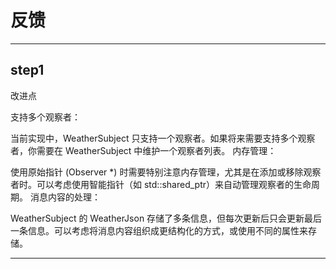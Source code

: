 # 反馈

---

## step1

改进点

支持多个观察者：

当前实现中，WeatherSubject 只支持一个观察者。如果将来需要支持多个观察者，你需要在 WeatherSubject 中维护一个观察者列表。
内存管理：

使用原始指针 (Observer *) 时需要特别注意内存管理，尤其是在添加或移除观察者时。可以考虑使用智能指针（如 std::shared_ptr）来自动管理观察者的生命周期。
消息内容的处理：

WeatherSubject 的 WeatherJson 存储了多条信息，但每次更新后只会更新最后一条信息。可以考虑将消息内容组织成更结构化的方式，或使用不同的属性来存储。

---
